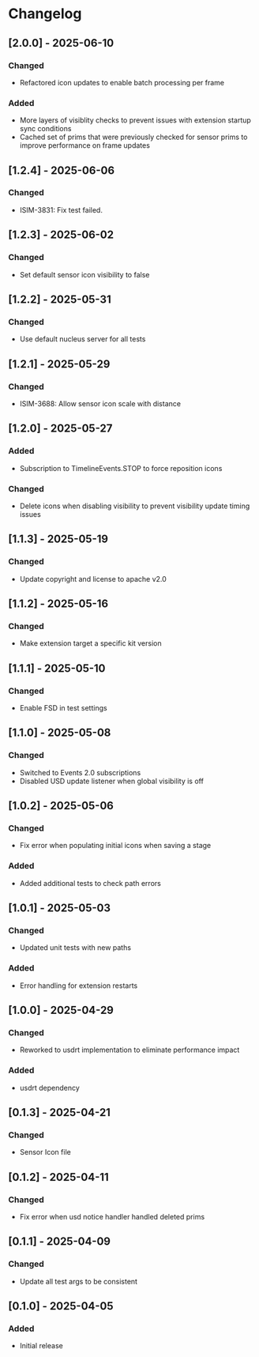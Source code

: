 # Changelog

## [2.0.0] - 2025-06-10
### Changed
- Refactored icon updates to enable batch processing per frame
### Added
- More layers of visiblity checks to prevent issues with extension startup sync conditions
- Cached set of prims that were previously checked for sensor prims to improve performance on frame updates

## [1.2.4] - 2025-06-06
### Changed
- ISIM-3831: Fix test failed.

## [1.2.3] - 2025-06-02
### Changed
- Set default sensor icon visibility to false

## [1.2.2] - 2025-05-31
### Changed
- Use default nucleus server for all tests

## [1.2.1] - 2025-05-29
### Changed
- ISIM-3688: Allow sensor icon scale with distance

## [1.2.0] - 2025-05-27
### Added
- Subscription to TimelineEvents.STOP to force reposition icons

### Changed
- Delete icons when disabling visibility to prevent visibility update timing issues

## [1.1.3] - 2025-05-19
### Changed
- Update copyright and license to apache v2.0

## [1.1.2] - 2025-05-16
### Changed
- Make extension target a specific kit version

## [1.1.1] - 2025-05-10
### Changed
- Enable FSD in test settings

## [1.1.0] - 2025-05-08
### Changed
- Switched to Events 2.0 subscriptions
- Disabled USD update listener when global visibility is off

## [1.0.2] - 2025-05-06
### Changed
- Fix error when populating initial icons when saving a stage

### Added
- Added additional tests to check path errors

## [1.0.1] - 2025-05-03
### Changed
- Updated unit tests with new paths

### Added
- Error handling for extension restarts

## [1.0.0] - 2025-04-29
### Changed
- Reworked to usdrt implementation to eliminate performance impact

### Added
- usdrt dependency

## [0.1.3] - 2025-04-21
### Changed
- Sensor Icon file

## [0.1.2] - 2025-04-11
### Changed
- Fix error when usd notice handler handled deleted prims

## [0.1.1] - 2025-04-09
### Changed
- Update all test args to be consistent

## [0.1.0] - 2025-04-05
### Added
- Initial release
